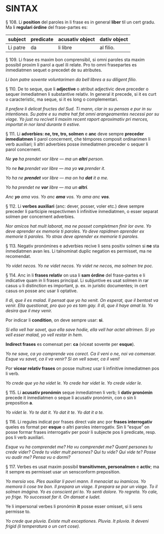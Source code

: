 # SINTAX

§ 108. Li **position** del paroles in li frase es in general **líber** til un cert gradu. Ma li **regulari órdine** del frase-partes es:

| subject | predicate | acusativ object | dativ object | 
| --- | --- | --- | --- |
| Li patre | da | li libre | al filio. |

§ 109. Li frase es maxim bon comprensibil, si omni paroles sta maxim possibil proxim li parol a quel ili relate. Pro to omni frasepartes es ínmediatmen sequet o precedet de su atributes.

_Li bon patre sovente voluntarimen da bell libres a su diligent filio._

§ 110. De to seque, que li **adjective** o atribut adjectivic deve preceder o sequer ínmediatmen li substantive relativ. In general it precede, si it es curt o caracteristic, ma seque, si it es long o complementari.

_Il prefere li delicat fructes del Sud. Ti mann, clar in su pensas e pur in su intentiones. Su patre e su matre hat fat omni arangeamentes necessi por su viage. Yo just nu recivet li maxim recent raport aproximativ pri merces, importat in nor land durante ti estive._

§ 111. Li **adverbies: ne, tre, tro, solmen** e **anc** deve sempre **preceder ínmediatmen** li parol concernent, che témpores composit ordinarimen li verb auxiliari; li altri adverbies posse ínmediatmen preceder o sequer li parol concernent.

_Ne **yo** ha prendet vor libre — ma un **altri** person._

_Yo ne **ha** prendet vor libre — ma yo **va** prender it._

_Yo ha ne **prendet** vor libre — ma on ha **dat** it a me._

_Yo ha prendet ne **vor** libre — ma un **altri**._

_Anc **yo** ama vos. Yo anc **ama** vos. Yo ama anc **vos**._

§ 112. Li **verbes auxiliari** (anc: dever, posser, voler etc.) deve sempre preceder li participie respectivmen li infinitive ínmediatmen, o esser separat solmen per concernent adverbies.

_Nor amícos hat mult laborat, ma ne posset completmen finir lor ovre. Yo deve aprender ex memorie ti paroles. Yo deve rapidmen aprender ex memorie ti paroles. Yo strax deve aprender ex memorie ti paroles._

§ 113. Negativ pronómines e adverbies recive li sens positiv solmen si **ne** sta ínmediatmen avan les. Li talnominat duplic negation es permisset, ma ne recomendat.

_Yo videt necos. Yo ne videt necos. Yo videt ne necos, ma solmen tre poc._

§ 114. Anc in li **frases relativ** on usa li **sam órdine** del frase-partes e li indicative quam in li frases principal. Li subjuntive es usat solmen in rar casus u li distinction es important, p. ex. in juristic documentes; in cert casus on posse anc usar li optative.

_Il di, que il es malad. Il pensat que yo ha venit. On esperat, que il bentost va venir. Ella questionat, pro quo yo es tam gay. Il di, que il haye amat la. Yo desira que il mey venir._

Por indicar li **condition**, on deve sempre usar: **si**.

_Si ella vell har savet, quo ella save hodíe, ella vell har actet altrimen. Si yo vell esser malad, yo vell restar in hem._

**Indirect frases** es comensat per: **ca** (viceat sovente per **esque**).

_Yo ne save, ca yo comprende vos corect. Ca il veni o ne, noi va comensar. Esque vu savet, ca il va venir? Si on vell saver, ca il veni!_

Por **vicear relativ frases** on posse multvez usar li infinitive ínmediatmen pos li verb.

_Yo crede que yo ha videt le. Yo crede har videt le. Yo crede vider le._

§ 115. Li **acusativ pronómin** seque ínmediatmen li verb; li **dativ pronómin** precede it ínmediatmen o seque li acusativ pronómin, con o sin li preposition **a**.

_Yo videt le. Yo te dat it. Yo dat it te. Yo dat it a te._

§ 116. Li regules indicat por frases direct vale anc por **frases interrogativ** queles es format per **esque** o altri paroles interrogativ. Sin li “esque” on posse formar frases interrogativ per posir li subjecte pos li predicate, resp. pos li verb auxiliari.

_Esque vu ha comprendet me? Ha vu comprendet me? Quant persones tu crede vider? Crede tu vider mult persones? Qui tu vide? Qui vide te? Posse vu audir me? Pensa vu o dormi?_

§ 117. Verbes es usat maxim possibil **transitivmen, personalmen** e **activ**; ma it sempre es permisset usar un sensconform preposition.

_Yo mersía vos. Ples auxiliar li povri mann. Il menaciat su ínamicos. Yo memora li cose tre bon. Il prepara un viage. Il prepara se por un viage. To il solmen imágina. Yo es conscient pri to. Yo senti dolore. Yo regreta. Yo cale, yo frige. Yo successat far it. On dansat e ludet._

Ye li impersonal verbes li pronómin **it** posse esser omisset, si li sens permisse to.

_Yo crede que pluvia. Existe mult exceptiones. Pluvia. It pluvia. It deveni frigid (li temperatura o un cert cose)._
